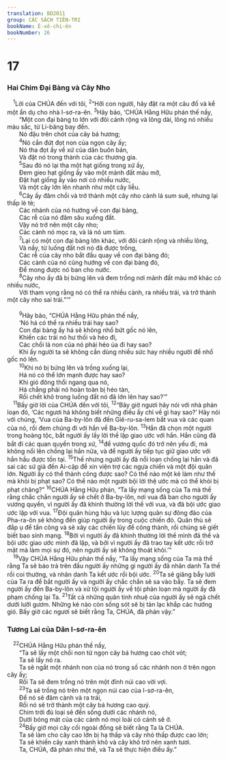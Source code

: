 ```yaml
---
translation: BD2011
group: CÁC SÁCH TIÊN-TRI
bookName: Ê-xê-chi-ên 
bookNumber: 26
---
```


<div class="title"><h1>17</h1><h3>Hai Chim Ðại Bàng và Cây Nho</h3></div>
<span class="verse exe_17_1"> <sup>1</sup>Lời của CHÚA đến với tôi, </span>
<span class="verse exe_17_2"><sup>2</sup>“Hỡi con người, hãy đặt ra một câu đố và kể một ẩn dụ cho nhà I-sơ-ra-ên. </span>
<span class="verse exe_17_3"><sup>3</sup>Hãy bảo, ‘CHÚA Hằng Hữu phán thế nầy,<br/>  “Một con đại bàng to lớn với đôi cánh rộng và lông dài, lông nó nhiều màu sắc, từ Li-băng bay đến.<br/>  Nó đậu trên chót của cây bá hương;<br/></span>
<span class="verse exe_17_4">  <sup>4</sup>Nó cắn đứt đọt non của ngọn cây ấy;<br/>  Nó tha đọt ấy về xứ của dân buôn bán, <br/>  Và đặt nó trong thành của các thương gia.<br/></span>
<span class="verse exe_17_5">  <sup>5</sup>Sau đó nó lại tha một hạt giống trong xứ ấy, <br/>  Ðem gieo hạt giống ấy vào một mảnh đất màu mỡ, <br/>  Ðặt hạt giống ấy vào nơi có nhiều nước, <br/>  Và một cây lớn lên nhanh như một cây liễu.<br/></span>
<span class="verse exe_17_6">  <sup>6</sup>Cây ấy đâm chồi và trở thành một cây nho cành lá sum suê, nhưng lại thấp lè tè;<br/>  Các nhánh của nó hướng về con đại bàng, <br/>  Các rễ của nó đâm sâu xuống đất.<br/>  Vậy nó trở nên một cây nho;<br/>  Các cành nó mọc ra, và lá nó um tùm.<br/></span>
<span class="verse exe_17_7">  <sup>7</sup>Lại có một con đại bàng lớn khác, với đôi cánh rộng và nhiều lông, <br/>  Và nầy, từ luống đất nơi nó đã được trồng, <br/>  Các rễ của cây nho bắt đầu quay về con đại bàng đó;<br/>  Các cành của nó cũng hướng về con đại bàng đó, <br/>  Ðể mong được nó ban cho nước.<br/></span>
<span class="verse exe_17_8">  <sup>8</sup>Cây nho ấy đã bị bứng lên và đem trồng nơi mảnh đất màu mỡ khác có nhiều nước, <br/>  Với tham vọng rằng nó có thể ra nhiều cành, ra nhiều trái, và trở thành một cây nho sai trái.”’”<br/><br/></span>
<span class="verse exe_17_9">  <sup>9</sup>Hãy bảo, “CHÚA Hằng Hữu phán thế nầy, <br/>  ‘Nó há có thể ra nhiều trái hay sao? <br/>  Con đại bàng ấy há sẽ không nhổ bứt gốc nó lên, <br/>  Khiến các trái nó hư thối và héo đi, <br/>  Các chồi lá non của nó phải héo úa đi hay sao? <br/>  Khi ấy người ta sẽ không cần dùng nhiều sức hay nhiều người để nhổ gốc nó lên.<br/></span>
<span class="verse exe_17_10">  <sup>10</sup>Khi nó bị bứng lên và trồng xuống lại, <br/>  Há nó có thể lớn mạnh được hay sao? <br/>  Khi gió đông thổi ngang qua nó, <br/>  Há chẳng phải nó hoàn toàn bị héo tàn, <br/>  Rồi chết khô trong luống đất nó đã lớn lên hay sao?’”<br/></span>
<span class="verse exe_17_11"> <sup>11</sup>Bấy giờ lời của CHÚA đến với tôi, </span>
<span class="verse exe_17_12"><sup>12</sup>“Bây giờ ngươi hãy nói với nhà phản loạn đó, ‘Các ngươi há không biết những điều ấy chỉ về gì hay sao?’ Hãy nói với chúng, ‘Vua của Ba-by-lôn đã đến Giê-ru-sa-lem bắt vua và các quan của nó, rồi đem chúng đi với hắn về Ba-by-lôn. </span>
<span class="verse exe_17_13"><sup>13</sup>Hắn đã chọn một người trong hoàng tộc, bắt người ấy lấy lời thề lập giao ước với hắn. Hắn cũng đã bắt đi các quan quyền trong xứ, </span>
<span class="verse exe_17_14"><sup>14</sup>để vương quốc đó trở nên yếu đi, mà không nổi lên chống lại hắn nữa, và để người ấy tiếp tục giữ giao ước với hắn hầu được tồn tại. </span>
<span class="verse exe_17_15"><sup>15</sup>Thế nhưng người ấy đã nổi loạn chống lại hắn và đã sai các sứ giả đến Ai-cập để xin viện trợ các ngựa chiến và một đội quân lớn. Người ấy có thể thành công được sao? Có thể nào một kẻ làm như thế mà khỏi bị phạt sao? Có thể nào một người bội lời thệ ước mà có thể khỏi bị phạt chăng?” </span>
<span class="verse exe_17_16"><sup>16</sup>CHÚA Hằng Hữu phán, “Ta lấy mạng sống của Ta mà thề rằng chắc chắn người ấy sẽ chết ở Ba-by-lôn, nơi vua đã ban cho người ấy vương quyền, vì người ấy đã khinh thường lời thề với vua, và đã bội ước giao ước lập với vua. </span>
<span class="verse exe_17_17"><sup>17</sup>Ðội quân hùng hậu và lực lượng quân sự đông đảo của Pha-ra-ôn sẽ không đến giúp người ấy trong cuộc chiến đó. Quân thù sẽ đắp ụ để tấn công và sẽ xây các chiến lũy để công thành, rồi chúng sẽ giết biết bao sinh mạng. </span>
<span class="verse exe_17_18"><sup>18</sup>Bởi vì người ấy đã khinh thường lời thề mình đã thề và bội ước giao ước mình đã lập, và bởi vì người ấy đã trao tay kết ước rồi trở mặt mà làm mọi sự đó, nên người ấy sẽ không thoát khỏi.’”<br/></span>
<span class="verse exe_17_19"> <sup>19</sup>Vậy CHÚA Hằng Hữu phán thế nầy, “Ta lấy mạng sống của Ta mà thề rằng Ta sẽ báo trả trên đầu người ấy những gì người ấy đã nhân danh Ta thề rồi coi thường, và nhân danh Ta kết ước rồi bội ước. </span>
<span class="verse exe_17_20"><sup>20</sup>Ta sẽ giăng bẫy lưới của Ta ra để bắt người ấy và người ấy chắc chắn sẽ sa vào bẫy. Ta sẽ đem người ấy đến Ba-by-lôn và xử tội người ấy về tội phản loạn mà người ấy đã phạm chống lại Ta. </span>
<span class="verse exe_17_21"><sup>21</sup>Tất cả những quân tinh nhuệ của người ấy sẽ ngã chết dưới lưỡi gươm. Những kẻ nào còn sống sót sẽ bị tản lạc khắp các hướng gió. Bấy giờ các ngươi sẽ biết rằng Ta, CHÚA, đã phán vậy.”<br/></span>
<div class="title"><h3>Tương Lai của Dân I-sơ-ra-ên</h3></div>
<span class="verse exe_17_22"> <sup>22</sup>CHÚA Hằng Hữu phán thế nầy,<br/>  “Ta sẽ lấy một chồi non từ ngọn cây bá hương cao chót vót;<br/>  Ta sẽ lấy nó ra.<br/>  Ta sẽ ngắt một nhánh non của nó trong số các nhánh non ở trên ngọn cây ấy;<br/>  Rồi Ta sẽ đem trồng nó trên một đỉnh núi cao vời vợi.<br/></span>
<span class="verse exe_17_23">  <sup>23</sup>Ta sẽ trồng nó trên một ngọn núi cao của I-sơ-ra-ên, <br/>  Ðể nó sẽ đâm cành và ra trái, <br/>  Rồi nó sẽ trở thành một cây bá hương cao quý.<br/>  Chim trời đủ loại sẽ đến sống dưới các nhánh nó, <br/>  Dưới bóng mát của các cành nó mọi loài có cánh sẽ ở.<br/></span>
<span class="verse exe_17_24">  <sup>24</sup>Bấy giờ mọi cây cối ngoài đồng sẽ biết rằng Ta là CHÚA.<br/>  Ta sẽ làm cho cây cao lớn bị hạ thấp và cây nhỏ thấp được cao lớn;<br/>  Ta sẽ khiến cây xanh thành khô và cây khô trở nên xanh tươi.<br/>  Ta, CHÚA, đã phán như thế, và Ta sẽ thực hiện điều ấy.”<br/></span>
